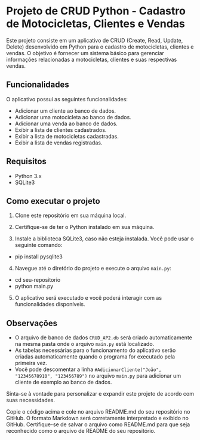 # Projeto de CRUD Python - Cadastro de Motocicletas, Clientes e Vendas

Este projeto consiste em um aplicativo de CRUD (Create, Read, Update, Delete) desenvolvido em Python para o cadastro de motocicletas, clientes e vendas. O objetivo é fornecer um sistema básico para gerenciar informações relacionadas a motocicletas, clientes e suas respectivas vendas.

## Funcionalidades

O aplicativo possui as seguintes funcionalidades:

- Adicionar um cliente ao banco de dados.
- Adicionar uma motocicleta ao banco de dados.
- Adicionar uma venda ao banco de dados.
- Exibir a lista de clientes cadastrados.
- Exibir a lista de motocicletas cadastradas.
- Exibir a lista de vendas registradas.

## Requisitos

- Python 3.x
- SQLite3

## Como executar o projeto

1. Clone este repositório em sua máquina local.

2. Certifique-se de ter o Python instalado em sua máquina.

3. Instale a biblioteca SQLite3, caso não esteja instalada. Você pode usar o seguinte comando:

- pip install pysqlite3

4. Navegue até o diretório do projeto e execute o arquivo `main.py`:

- cd seu-repositorio
- python main.py

5. O aplicativo será executado e você poderá interagir com as funcionalidades disponíveis.

## Observações

- O arquivo de banco de dados `CRUD_AP2.db` será criado automaticamente na mesma pasta onde o arquivo `main.py` está localizado.
- As tabelas necessárias para o funcionamento do aplicativo serão criadas automaticamente quando o programa for executado pela primeira vez.
- Você pode descomentar a linha `#AdicionarCliente("João", "12345678910", "123456789")` no arquivo `main.py` para adicionar um cliente de exemplo ao banco de dados.

Sinta-se à vontade para personalizar e expandir este projeto de acordo com suas necessidades.

Copie o código acima e cole no arquivo README.md do seu repositório no GitHub. O formato Markdown será corretamente interpretado e exibido no GitHub. Certifique-se de salvar o arquivo como README.md para que seja reconhecido como o arquivo de README do seu repositório.
